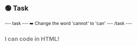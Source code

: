 <h2 class="c-project-heading--task">🟢 Task</h2>
--- task ---
➡️ Change the word 'cannot' to 'can'
--- /task ---

<h1 style="color: grey; 
          font-size: 18px;">
    I can code in HTML!
</h1>
